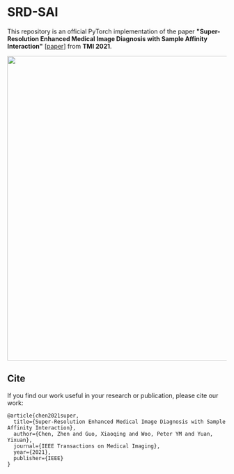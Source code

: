 # SRD-SAI

This repository is an official PyTorch implementation of the paper **"Super-Resolution Enhanced Medical Image Diagnosis with Sample Affinity Interaction"** [[paper](https://www.researchgate.net/publication/348851387_Super-Resolution_Enhanced_Medical_Image_Diagnosis_with_Sample_Affinity_Interaction)] from **TMI 2021**.

<div align=center><img width="700" src=/figs/framework.png></div>

## Cite
If you find our work useful in your research or publication, please cite our work:
```
@article{chen2021super,
  title={Super-Resolution Enhanced Medical Image Diagnosis with Sample Affinity Interaction},
  author={Chen, Zhen and Guo, Xiaoqing and Woo, Peter YM and Yuan, Yixuan},
  journal={IEEE Transactions on Medical Imaging},
  year={2021},
  publisher={IEEE}
}
```
